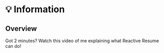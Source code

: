 # 💡 Information

## Overview

Got 2 minutes? Watch this video of me explaining what Reactive Resume can do!
